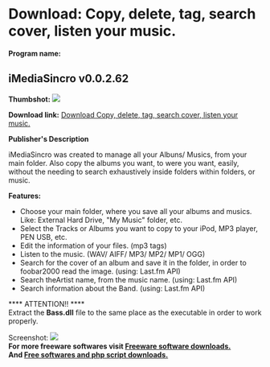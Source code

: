 # Download: Copy, delete, tag, search cover, listen your music.

**Program name:**

## iMediaSincro v0.0.2.62

  
**Thumbshot:** ![](http://www.freewarefiles.com/screenshot/imediasincro_md.jpg)   
  
**Download link:** [Download Copy, delete, tag, search cover, listen your music.](http://freesoftwares.boysofts.com/IMediaSincro_program_59948.html)  
  


**Publisher's Description**  
  


iMediaSincro was created to manage all your Albuns/ Musics, from your main folder. Also copy the albums you want, to were you want, easily, without the needing to search exhaustively inside folders within folders, or music. 

**Features:**

  * Choose your main folder, where you save all your albums and musics. Like: External Hard Drive, "My Music" folder, etc. 
  * Select the Tracks or Albums you want to copy to your iPod, MP3 player, PEN USB, etc. 
  * Edit the information of your files. (mp3 tags) 
  * Listen to the music. (WAV/ AIFF/ MP3/ MP2/ MP1/ OGG) 
  * Search for the cover of an album and save it in the folder, in order to foobar2000 read the image. (using: Last.fm API) 
  * Search theArtist name, from the music name. (using: Last.fm API) 
  * Search information about the Band. (using: Last.fm API) 

**** ATTENTION!! ****  
Extract the **Bass.dll** file to the same place as the executable in order to work properly.

  
  
Screenshot: ![](http://www.freewarefiles.com/screenshot/imediasincro.jpg)   
**For more freeware softwares visit [Freeware software downloads.](http://freesoftwares.boysofts.com/)**   
**And [Free softwares and php script downloads.](http://www.boysofts.com/)**
